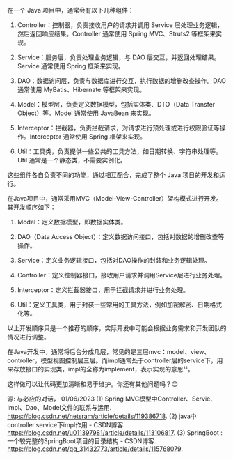 <!--
 * @Description:
 * @FilePath: \README.md
 * @Author: hhrwvyy5654v huang_rongquan@outlook.com
 * @Date: 2023-05-17 18:04:27
 * @LastEditors: hhrwvyy5654v huang_rongquan@outlook.com
 * @LastEditTime: 2023-05-17 18:04:46
 * Copyright (c) 2023 by hhrwvyy5654v , All Rights Reserved.
-->

在一个 Java 项目中，通常会有以下几种组件：

1. Controller：控制器，负责接收用户的请求并调用 Service 层处理业务逻辑，然后返回响应结果。Controller 通常使用 Spring MVC、Struts2 等框架来实现。

2. Service：服务层，负责处理业务逻辑，与 DAO 层交互，并返回处理结果。Service 通常使用 Spring 框架来实现。

3. DAO：数据访问层，负责与数据库进行交互，执行数据的增删改查操作。DAO 通常使用 MyBatis、Hibernate 等框架来实现。

4. Model：模型层，负责定义数据模型，包括实体类、DTO（Data Transfer Object）等。Model 通常使用 JavaBean 来实现。

5. Interceptor：拦截器，负责拦截请求，对请求进行预处理或进行权限验证等操作。Interceptor 通常使用 Spring 框架来实现。

6. Util：工具类，负责提供一些公共的工具方法，如日期转换、字符串处理等。Util 通常是一个静态类，不需要实例化。

这些组件各自负责不同的功能，通过相互配合，完成了整个 Java 项目的开发和运行。



在Java项目中，通常采用MVC（Model-View-Controller）架构模式进行开发。其开发顺序如下：

1. Model：定义数据模型，即数据实体类。
    
2. DAO（Data Access Object）：定义数据访问接口，包括对数据的增删改查等操作。

3. Service：定义业务逻辑接口，包括对DAO操作的封装和业务逻辑处理。
    
4. Controller：定义控制器接口，接收用户请求并调用Service层进行业务处理。
    
5. Interceptor：定义拦截器接口，用于拦截请求并进行业务处理。
    
6. Util：定义工具类，用于封装一些常用的工具方法，例如加密解密、日期格式化等。

以上开发顺序只是一个推荐的顺序，实际开发中可能会根据业务需求和开发团队的情况进行调整。



在Java开发中，通常将后台分成几层，常见的是三层mvc：model、view、controller，模型视图控制层三层。而impl通常处于controller层的service下，用来存放接口的实现类，impl的全称为implement，表示实现的意思¹²。

这样做可以让代码更加清晰和易于维护。你还有其他问题吗？😊

源: 与必应的对话， 01/06/2023
(1) Spring MVC模型中Controller、Servie、Impl、Dao、Model文件的联系与运用. https://blog.csdn.net/netsram/article/details/119386718.
(2) java中controller.service下impl作用 - CSDN博客. https://blog.csdn.net/u011397981/article/details/113106817.
(3) SpringBoot : 一个较完整的SpringBoot项目的目录结构 - CSDN博客. https://blog.csdn.net/qq_31432773/article/details/115768079.